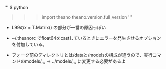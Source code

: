 '''
$ python
>>> import theano
>>> theano.version.full_version
'''

* L99のx = T.Matrix() の部分が一番の原因っぽい

* ~/.theanorc でfloat64をcastしているときにエラーを発生させるオプションを付加している。

* フォーク前のディレクトリとは/dataと/modelsの構成が違うので、実行コマンドのmodels/,,, => ../models/,,,  に変更する必要があるよ
